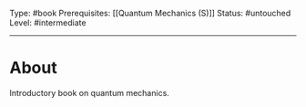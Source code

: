 Type: #book
Prerequisites: [[Quantum Mechanics (S)]]
Status: #untouched 
Level: #intermediate 

----
# About

Introductory book on quantum mechanics.